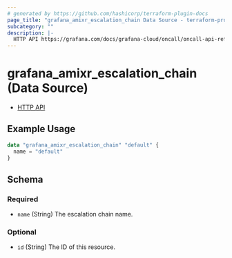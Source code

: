 ```yaml
---
# generated by https://github.com/hashicorp/terraform-plugin-docs
page_title: "grafana_amixr_escalation_chain Data Source - terraform-provider-grafana"
subcategory: ""
description: |-
  HTTP API https://grafana.com/docs/grafana-cloud/oncall/oncall-api-reference/escalation_chains/
---
```


# grafana_amixr_escalation_chain (Data Source)

* [HTTP API](https://grafana.com/docs/grafana-cloud/oncall/oncall-api-reference/escalation_chains/)

## Example Usage

```terraform
data "grafana_amixr_escalation_chain" "default" {
  name = "default"
}
```

<!-- schema generated by tfplugindocs -->
## Schema

### Required

- `name` (String) The escalation chain name.

### Optional

- `id` (String) The ID of this resource.


